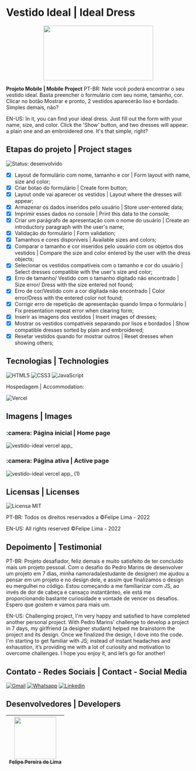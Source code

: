 # Vestido Ideal | Ideal Dress

<p align="center"><a href="https://vestido-ideal.vercel.app/">
 <img src="https://github.com/user-attachments/assets/e6479ce3-c386-48dc-9c02-e04e547a59b5" width="300px" height="150px" />
</a></p>


**Projeto Mobile | Mobile Project**
PT-BR: Nele você poderá encontrar o seu vestido ideal. Basta preencher o formulário com seu nome, tamanho, cor. Clicar no botão Mostrar e pronto, 2 vestidos aparecerão liso e bordado. Simples demais, não?

EN-US: In it, you can find your ideal dress. Just fill out the form with your name, size, and color. Click the 'Show' button, and two dresses will appear: a plain one and an embroidered one. It's that simple, right?

## Etapas do projeto | Project stages

 ![Status: desenvolvido](https://img.shields.io/badge/STATUS-Desenvolvido-success)
 
 - [x] Layout de formulário com nome, tamanho e cor | Form layout with name, size and color;
 - [x] Criar botao do formulário | Create form button;
 - [x] Layout onde vai aparecer os vestidos | Layout where the dresses will appear;
 - [x] Armazenar os dados inseridos pelo usuário | Store user-entered data; 
 - [x] Imprimir esses dados no console | Print this data to the console;
 - [x] Criar um parágrafo de apresentação com o nome do usuário | Create an introductory paragraph with the user's name; 
 - [x] Validação do formulário | Form validation;
 - [x] Tamanhos e cores disponíveis | Available sizes and colors;
 - [x] Comparar o tamanho e cor inseridos pelo usuário com os objetos dos vestidos | Compare the size and color entered by the user with the dress objects;
 - [x] Selecionar os vestidos compatíveis com o tamanho e cor do usuário | Select dresses compatible with the user's size and color;
 - [x] Erro de tamanho/ Vestido com o tamanho digitado não encontrado | Size error/ Dress with the size entered not found;
 - [x] Erro de cor/Vestido com a cor digitada não encontrado | Color error/Dress with the entered color not found;
 - [x] Corrigir erro de repetição de apresentação quando limpa o formulário | Fix presentation repeat error when clearing form;
 - [x] Inserir as imagens dos vestidos | Insert images of dresses;
 - [x] Mostrar os vestidos compatíveis separando por lisos e bordados | Show compatible dresses sorted by plain and embroidered;
 - [x] Resetar vestidos quando for mostrar outros | Reset dresses when showing others;
 
## Tecnologias | Technologies

 ![HTML5](https://img.shields.io/badge/html5-%23E34F26.svg?style=for-the-badge&logo=html5&logoColor=white) ![CSS3](https://img.shields.io/badge/css3-%231572B6.svg?style=for-the-badge&logo=css3&logoColor=white) ![JavaScript](https://img.shields.io/badge/JavaScript-F7DF1E?style=for-the-badge&logo=javascript&logoColor=black) 

Hospedagem | Accommodation:

 ![Vercel](https://img.shields.io/badge/vercel-%23000000.svg?style=for-the-badge&logo=vercel&logoColor=white)
 
## Imagens | Images

<h3> :camera: Página inicial | Home page</h3>

![vestido-ideal vercel app_](https://user-images.githubusercontent.com/102830741/203554663-53f91878-cb31-439c-a4b8-7b71f388fddf.png#vitrinedev)

<h3> :camera: Página ativa | Active page</h3>

![vestido-ideal vercel app_ (1)](https://user-images.githubusercontent.com/102830741/203554685-c5048380-ae82-473c-986c-517fa137be4b.png)

## Licensas | Licenses

![Licensa MIT](https://img.shields.io/github/license/LipePLima/AluraGeek?style=for-the-badge)

PT-BR: Todos os direitos reservados a ©Felipe Lima - 2022

EN-US: All rights reserved ©Felipe Lima - 2022

## Depoimento | Testimonial

PT-BR: Projeto desafiador, feliz demais e muito satisfeito de ter concluído mais um projeto pessoal. Com o desafio do Pedro Marins de desenvolver um projeto em 7 dias, minha namorada(estudante de designer) me ajudou a pensar em um projeto e no design dele, e assim que finalizamos o design eu mergulhei no código. Estou começando a me familiarizar com JS, ao invés de dor de cabeça e cansaço instantânteo, ele está me proporcionando bastante curiosidade e vontade de vencer os desafios. Espero que gostem e vamos para mais um.

EN-US: Challenging project, I'm very happy and satisfied to have completed another personal project. With Pedro Marins' challenge to develop a project in 7 days, my girlfriend (a designer studant) helped me brainstorm the project and its design. Once we finalized the design, I dove into the code. I'm starting to get familiar with JS; instead of instant headaches and exhaustion, it’s providing me with a lot of curiosity and motivation to overcome challenges. I hope you enjoy it, and let’s go for another!

## Contato - Redes Sociais | Contact - Social Media

 <a href="mailto:felipe.lima0160@gmail.com">![Gmail](https://img.shields.io/badge/Gmail-D14836?style=for-the-badge&logo=gmail&logoColor=white)</a>  <a href="https://wa.me/5521979926096">![Whatsapp](https://img.shields.io/badge/WhatsApp-25D366?style=for-the-badge&logo=whatsapp&logoColor=white)</a>  <a href="https://www.linkedin.com/in/felipe-lima01/">![Linkedin](https://img.shields.io/badge/LinkedIn-0077B5?style=for-the-badge&logo=linkedin&logoColor=white)</a>

## Desenvolvedores | Developers

 | [<img src="https://avatars.githubusercontent.com/u/102830741?s=400&u=eb0ed821d5deeaaac9a910f737ce38ddfda2f3a9&v=4" width=115><br><sub>Felipe Pereira de Lima</sub>](https://github.com/LipePLima) 
 | :---: |
